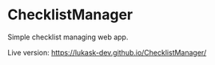 # ChecklistManager
Simple checklist managing web app.

Live version:
https://lukask-dev.github.io/ChecklistManager/
